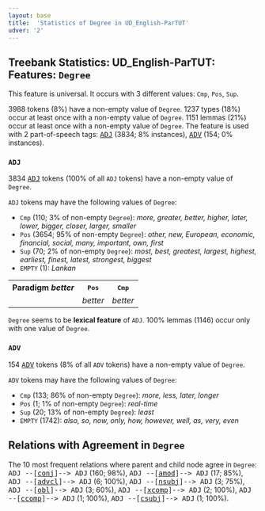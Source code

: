 ```yaml
---
layout: base
title:  'Statistics of Degree in UD_English-ParTUT'
udver: '2'
---
```


## Treebank Statistics: UD_English-ParTUT: Features: `Degree`

This feature is universal.
It occurs with 3 different values: `Cmp`, `Pos`, `Sup`.

3988 tokens (8%) have a non-empty value of `Degree`.
1237 types (18%) occur at least once with a non-empty value of `Degree`.
1151 lemmas (21%) occur at least once with a non-empty value of `Degree`.
The feature is used with 2 part-of-speech tags: <tt><a href="en_partut-pos-ADJ.html">ADJ</a></tt> (3834; 8% instances), <tt><a href="en_partut-pos-ADV.html">ADV</a></tt> (154; 0% instances).

### `ADJ`

3834 <tt><a href="en_partut-pos-ADJ.html">ADJ</a></tt> tokens (100% of all `ADJ` tokens) have a non-empty value of `Degree`.

`ADJ` tokens may have the following values of `Degree`:

* `Cmp` (110; 3% of non-empty `Degree`): <em>more, greater, better, higher, later, lower, bigger, closer, larger, smaller</em>
* `Pos` (3654; 95% of non-empty `Degree`): <em>other, new, European, economic, financial, social, many, important, own, first</em>
* `Sup` (70; 2% of non-empty `Degree`): <em>most, best, greatest, largest, highest, earliest, finest, latest, strongest, biggest</em>
* `EMPTY` (1): <em>Lankan</em>

<table>
  <tr><th>Paradigm <i>better</i></th><th><tt>Pos</tt></th><th><tt>Cmp</tt></th></tr>
  <tr><td><tt></tt></td><td><em>better</em></td><td><em>better</em></td></tr>
</table>

`Degree` seems to be **lexical feature** of `ADJ`. 100% lemmas (1146) occur only with one value of `Degree`.

### `ADV`

154 <tt><a href="en_partut-pos-ADV.html">ADV</a></tt> tokens (8% of all `ADV` tokens) have a non-empty value of `Degree`.

`ADV` tokens may have the following values of `Degree`:

* `Cmp` (133; 86% of non-empty `Degree`): <em>more, less, later, longer</em>
* `Pos` (1; 1% of non-empty `Degree`): <em>real-time</em>
* `Sup` (20; 13% of non-empty `Degree`): <em>least</em>
* `EMPTY` (1742): <em>also, so, now, only, how, however, well, as, very, even</em>

## Relations with Agreement in `Degree`

The 10 most frequent relations where parent and child node agree in `Degree`:
<tt>ADJ --[<tt><a href="en_partut-dep-conj.html">conj</a></tt>]--> ADJ</tt> (160; 98%),
<tt>ADJ --[<tt><a href="en_partut-dep-amod.html">amod</a></tt>]--> ADJ</tt> (17; 85%),
<tt>ADJ --[<tt><a href="en_partut-dep-advcl.html">advcl</a></tt>]--> ADJ</tt> (6; 100%),
<tt>ADJ --[<tt><a href="en_partut-dep-nsubj.html">nsubj</a></tt>]--> ADJ</tt> (3; 75%),
<tt>ADJ --[<tt><a href="en_partut-dep-obl.html">obl</a></tt>]--> ADJ</tt> (3; 60%),
<tt>ADJ --[<tt><a href="en_partut-dep-xcomp.html">xcomp</a></tt>]--> ADJ</tt> (2; 100%),
<tt>ADJ --[<tt><a href="en_partut-dep-ccomp.html">ccomp</a></tt>]--> ADJ</tt> (1; 100%),
<tt>ADJ --[<tt><a href="en_partut-dep-csubj.html">csubj</a></tt>]--> ADJ</tt> (1; 100%).

